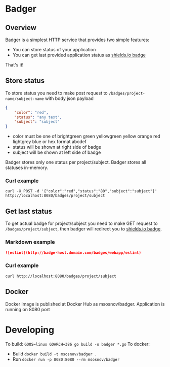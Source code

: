 # Badger


## Overview

Badger is a simplest HTTP service that provides two simple features:

* You can store status of your application
* You can get last provided application status as [shields.io badge](https://shields.io)

That's it!

## Store status

To store status you need to make post request to `/badges/project-name/subject-name` with body json payload

```json
{
    "color": "red",
    "status": "any text",
    "subject": "subject"
}
```

* color must be one of brightgreen green yellowgreen yellow orange red lightgrey blue or hex format abcdef
* status will be shown at right side of badge
* subject will be shown at left side of badge

Badger stores only one status per project/subject. Badger stores all statuses in-memory.

### Curl example
`curl -X POST -d '{"color":"red","status":"80","subject":"subject"}' http://localhost:8080/badges/project/subject`

## Get last status

To get actual badge for project/subject you need to make GET request to `/badges/project/subject`, then badger will redirect you to [shields.io badge](https://shields.io).

### Markdown example

```md
![eslint](http://badge-host.domain.com/badges/webapp/eslint)
```

### Curl example
`curl http://localhost:8080/badges/project/subject`

## Docker

Docker image is published at Docker Hub as msosnov/badger.
Application is running on 8080 port

# Developing

To build: `GOOS=linux GOARCH=386 go build -o badger *.go`
To docker:
* Build `docker build -t msosnov/badger .`
* Run `docker run -p 8080:8080 --rm msosnov/badger`